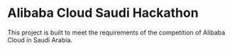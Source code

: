 # Alibaba Cloud Saudi Hackathon
This project is built to meet the requirements of the competition of Alibaba Cloud in Saudi Arabia.
